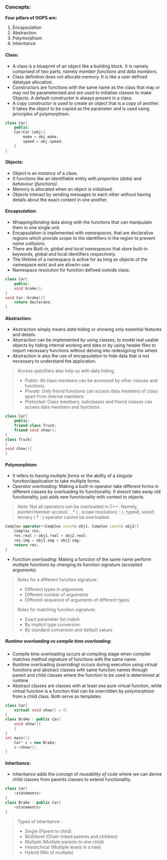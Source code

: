 ### Concepts:

**Four pillars of OOPS are:**
1) Encapsulation
2) Abstraction
3) Polymorphism
4) Inheritance

#### Class: 
- A class is a blueprint of an object like a building block. It is namely comprised of two parts, namely *member functions* and *data members*.
- Class definition does not allocate memory. It is like a user defined datatype allocation.
- Constructors are functions with the same name as the class that may or may not be parameterised and are used to initialise classes to make Objects. A default constructor is always present in a class.
- A copy constructor is used to create an object that is a copy of another. It takes the object to be copied as the parameter and is used using principles of polymorphism.
```C++
class Car{
	public:
	Car(Car &obj){
		make = obj.make;
		speed = obj.speed;
	}
}
```

#### Objects:
- Object is an *instance* of a class.
- It functions like an identifiable entity with *properties (data)* and *behaviour (functions)*.
- Memory is allocated when an object is initialised.
- Objects interact by sending messages to each other without having details about the exact content in one another.

#### Encapsulation:
- *Wrapping/binding* data along with the functions that can manipulate them in one single unit.
- Encapsulation is implemented with *namespaces*, that are declarative regions which *provide scope* to the identifiers in the region to prevent *name collisions*.
- There are *Built-in, global and local namespaces* that store built-in keywords, global and local identifiers respectively.
- The lifetime of a namespace is active for as long as objects of the namespace exist and are alive/in-use.
- Namespace resolution for function defined outside class:
```C++
class Car{
	public:
	void brake();
}
void Car::brake(){
	return declerate;
}
```

#### Abstraction:
- Abstraction simply means *data hiding* or showing only essential features and details.
- Abstraction can be implemented by using classes, to model real usable objects by hiding internal working and data or by using header files to import necessary functions without delving into redesigning the wheel.
- Abstraction is also the use of encapsulation to hide data that is not necessary to understand the application.
> Access specifiers also help us with data hiding,
> - *Public:* All class members can be accessed by other classes and functions.
> - *Private:* Only friend functions can access data members of class apart from internal members.
> - *Protected:* Class members, subclasses and friend classes can access data members and functions.
```C++
class Car{
	public:
	friend class Truck;
	friend void show();
}
class Truck{
}
void show(){
}
```

#### Polymorphism:
- It refers to *having multiple forms* or the ability of a singular function/application to take multiple forms.
- *Operator overloading:* Making a built-in operator take different forms in different classes by overloading its functionality. It doesnt take away old functionality, just adds new functionality with context to objects.

> *Note:* Not all operators can be overloaded in C++. Namely, pointer/member access( . ,* ) , scope resolution( :: ), typeid, sizeof, ternary ( ? : ) operator cannot be overloaded.

```C++
Complex operator+(Complex const& obj1, Complex const& obj2){
	Complex res;
	res.real = obj1.real + obj2.real;
	res.img = obj1.img + obj2.img;
	return res;
}
```

- *Function overloading:* Making a function of the same name perform multiple functions by changing its function signature (accepted arguments)

> Rules for a different function signature:
>  - Different types in arguments
>  - Different number of arguments
>  - Different sequence of arguments of different types
>  
>  Rules for matching function signature:
>  - Exact parameter list match
>  - By implicit type conversion
>  - By standard conversion and default values

##### Runtime overloading vs compile time overloading: 
- Compile time overloading occurs at compiling stage when compiler matches method signature of functions with the same name.
- Runtime overloading *(overriding)* occurs during execution using virtual functions and abstract classes with same function names through parent and child classes where the function to be used is determined at runtime
- Abstract classes are classes with at least one pure virtual function, while virtual function is a function that can be overridden by polymorphism from a child class. Both serve as templates.
```C++
class Car{
	virtual void show() = 0;
}
class Brake : public Car{
	void show(){
	}
}
int main(){
	Car* c = new Brake;
	c->show();
}
```
#### Inheritance:
- Inheritance adds the concept of *reusability of code* where we can derive child classes from parents classes to extend functionality.
```C++
class Car{
	<statements>
}
class Brake : public Car{
	<statements>
}
```
> Types of inheritance :
> - Single (Parent to child)
> - Multilevel (Chain linked parents and children)
> - Multiple (Multiple parents to one child)
> - Hierarchical (Multiple levels in a tree)
> - Hybrid (Mix of multiple)

